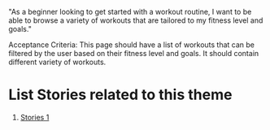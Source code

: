 "As a beginner looking to get started with a workout routine, I want to be able to browse a variety of workouts that are tailored to my fitness level and goals."

Acceptance Criteria:
This page should have a list of workouts that can be filtered by the user based on their fitness level and goals. It should contain different variety of workouts.

# List Stories related to this theme
1. [Stories 1](documentation/templates/theme/initiatives/epics/stories/tasks/task_template.md)
